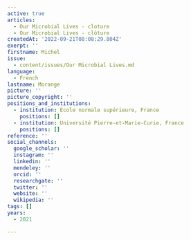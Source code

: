 ```yaml
---
active: true
articles:
  - Our Microbial Lives - cloture
  - Our Microbial Lives - clôture
createdAt: '2022-09-21T08:08:29.804Z'
exerpt: ''
firstname: Michel
issue:
  - content/issues/Our Microbial Lives.md
language:
  - French
lastname: Morange
picture: ''
picture_copyright: ''
positions_and_institutions:
  - institution: École normale supérieure, France
    positions: []
  - institution: Université Pierre-et-Marie-Curie, France
    positions: []
reference: ''
social_channels:
  google_scholar: ''
  instagram: ''
  linkedin: ''
  mendeley: ''
  orcid: ''
  researchgate: ''
  twitter: ''
  website: ''
  wikipedia: ''
tags: []
years:
  - 2021

---
```

